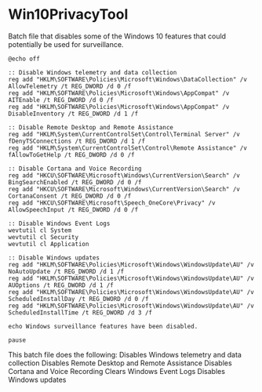 # Win10PrivacyTool
Batch file that disables some of the Windows 10 features that could potentially be used for surveillance.


```Batch
@echo off

:: Disable Windows telemetry and data collection
reg add "HKLM\SOFTWARE\Policies\Microsoft\Windows\DataCollection" /v AllowTelemetry /t REG_DWORD /d 0 /f
reg add "HKLM\SOFTWARE\Policies\Microsoft\Windows\AppCompat" /v AITEnable /t REG_DWORD /d 0 /f
reg add "HKLM\SOFTWARE\Policies\Microsoft\Windows\AppCompat" /v DisableInventory /t REG_DWORD /d 1 /f

:: Disable Remote Desktop and Remote Assistance
reg add "HKLM\System\CurrentControlSet\Control\Terminal Server" /v fDenyTSConnections /t REG_DWORD /d 1 /f
reg add "HKLM\System\CurrentControlSet\Control\Remote Assistance" /v fAllowToGetHelp /t REG_DWORD /d 0 /f

:: Disable Cortana and Voice Recording
reg add "HKCU\SOFTWARE\Microsoft\Windows\CurrentVersion\Search" /v BingSearchEnabled /t REG_DWORD /d 0 /f
reg add "HKCU\SOFTWARE\Microsoft\Windows\CurrentVersion\Search" /v CortanaConsent /t REG_DWORD /d 0 /f
reg add "HKCU\SOFTWARE\Microsoft\Speech_OneCore\Privacy" /v AllowSpeechInput /t REG_DWORD /d 0 /f

:: Disable Windows Event Logs
wevtutil cl System
wevtutil cl Security
wevtutil cl Application

:: Disable Windows updates
reg add "HKLM\SOFTWARE\Policies\Microsoft\Windows\WindowsUpdate\AU" /v NoAutoUpdate /t REG_DWORD /d 1 /f
reg add "HKLM\SOFTWARE\Policies\Microsoft\Windows\WindowsUpdate\AU" /v AUOptions /t REG_DWORD /d 1 /f
reg add "HKLM\SOFTWARE\Policies\Microsoft\Windows\WindowsUpdate\AU" /v ScheduledInstallDay /t REG_DWORD /d 0 /f
reg add "HKLM\SOFTWARE\Policies\Microsoft\Windows\WindowsUpdate\AU" /v ScheduledInstallTime /t REG_DWORD /d 3 /f

echo Windows surveillance features have been disabled.

pause

```
This batch file does the following:
Disables Windows telemetry and data collection
Disables Remote Desktop and Remote Assistance
Disables Cortana and Voice Recording
Clears Windows Event Logs
Disables Windows updates
